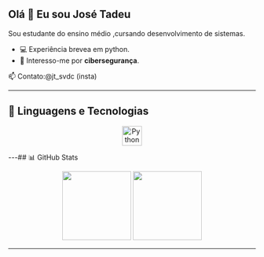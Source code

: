 ## Olá 👋 Eu sou José Tadeu

Sou  estudante do ensino médio ,cursando desenvolvimento de sistemas.


- 💻 Experiência brevea em python.
- 🔐 Interesso-me por **cibersegurança**.


📫 Contato:@jt_svdc (insta)

---


## 🚀 Linguagens e Tecnologias

<p align="center">
  
  <img src="https://cdn.jsdelivr.net/gh/devicons/devicon/icons/python/python-original.svg" height="40" alt="Python" />
  

---## 📊 GitHub Stats

<p align="center">
  <img height="140em" src="https://github-readme-stats.vercel.app/api?username=jtsvdc&show_icons=true&theme=tokyonight&hide_title=false" />
  <img height="140em" src="https://github-readme-stats.vercel.app/api/top-langs/?username=jtsvdc&layout=compact&theme=tokyonight" />
</p>


<p align="center">
 
</p>

---

